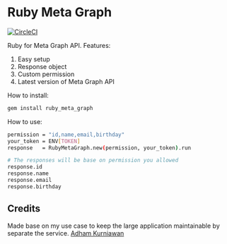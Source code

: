 # Ruby Meta Graph

[![CircleCI](https://dl.circleci.com/status-badge/img/gh/dhamkur/ruby-meta-graph/tree/main.svg?style=svg)](https://dl.circleci.com/status-badge/redirect/gh/dhamkur/ruby-meta-graph/tree/main)

Ruby for Meta Graph API. Features:

1. Easy setup
2. Response object
3. Custom permission
4. Latest version of Meta Graph API

How to install:

```sh
gem install ruby_meta_graph
```

How to use:

```sh
permission = "id,name,email,birthday"
your_token = ENV[TOKEN]
response   = RubyMetaGraph.new(permission, your_token).run

# The responses will be base on permission you allowed
response.id
response.name
response.email
response.birthday
```

## Credits

Made base on my use case to keep the large application maintainable by separate the service. [Adham Kurniawan](https://github.com/dhamkur)
